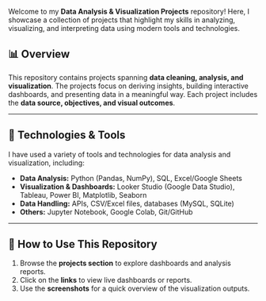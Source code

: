 Welcome to my **Data Analysis & Visualization Projects** repository! Here, I showcase a collection of projects that highlight my skills in analyzing, visualizing, and interpreting data using modern tools and technologies.


## 📊 Overview

This repository contains projects spanning **data cleaning, analysis, and visualization**. The projects focus on deriving insights, building interactive dashboards, and presenting data in a meaningful way. Each project includes the **data source, objectives, and visual outcomes**.

---

## 🚀 Technologies & Tools

I have used a variety of tools and technologies for data analysis and visualization, including:

- **Data Analysis:** Python (Pandas, NumPy), SQL, Excel/Google Sheets  
- **Visualization & Dashboards:** Looker Studio (Google Data Studio), Tableau, Power BI, Matplotlib, Seaborn  
- **Data Handling:** APIs, CSV/Excel files, databases (MySQL, SQLite)  
- **Others:** Jupyter Notebook, Google Colab, Git/GitHub  

---


## 📌 How to Use This Repository

1. Browse the **projects section** to explore dashboards and analysis reports.  
2. Click on the **links** to view live dashboards or reports.  
3. Use the **screenshots** for a quick overview of the visualization outputs.  

